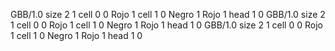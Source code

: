 <gs-board without-header> GBB/1.0
size 2 1
cell 0 0 Rojo 1 
cell 1 0 Negro 1 Rojo 1 
head 1 0
 </gs-board>
<gs-board without-header> GBB/1.0
size 2 1
cell 0 0 Rojo 1 
cell 1 0 Negro 1 Rojo 1 
head 1 0
 </gs-board>
<gs-board without-header> GBB/1.0
size 2 1
cell 0 0 Rojo 1 
cell 1 0 Negro 1 Rojo 1 
head 1 0
 </gs-board>